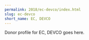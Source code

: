 ```yaml
---
permalink: 2018/ec-devco/index.html
slug: ec-devco
short_name: EC, DEVCO
---
```


Donor profile for EC, DEVCO goes here.
